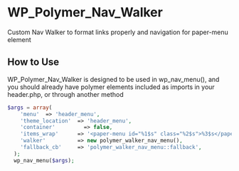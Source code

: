 # WP_Polymer_Nav_Walker
Custom Nav Walker to format links properly and navigation for paper-menu element

## How to Use
WP_Polymer_Nav_Walker is designed to be used in wp_nav_menu(), and you should already have polymer elements included as imports in your header.php, or through another method

```PHP
$args = array(
    'menu'  => 'header_menu',
    'theme_location'  => 'header_menu',
    'container'         => false,
    'items_wrap'      => '<paper-menu id="%1$s" class="%2$s">%3$s</paper-menu>',
    'walker'          => new polymer_walker_nav_menu(),
    'fallback_cb'     => 'polymer_walker_nav_menu::fallback',
  );
  wp_nav_menu($args);
```
